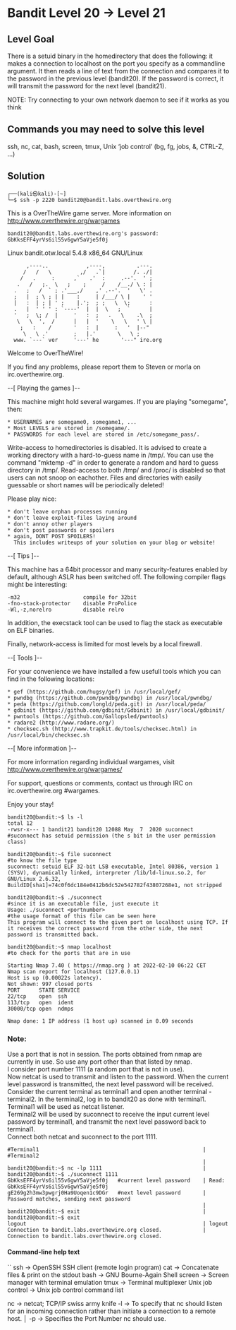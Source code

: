 # Bandit Level 20 → Level 21

## Level Goal
There is a setuid binary in the homedirectory that does the following: it makes a connection to localhost on the port you specify as a commandline argument. It then reads a line of text from the connection and compares it to the password in the previous level (bandit20). If the password is correct, it will transmit the password for the next level (bandit21).

NOTE: Try connecting to your own network daemon to see if it works as you think

## Commands you may need to solve this level
ssh, nc, cat, bash, screen, tmux, Unix ‘job control’ (bg, fg, jobs, &, CTRL-Z, …)

## Solution

```                                                                                 
┌──(kali㉿kali)-[~]
└─$ ssh -p 2220 bandit20@bandit.labs.overthewire.org 
```

This is a OverTheWire game server. More information on http://www.overthewire.org/wargames

```
bandit20@bandit.labs.overthewire.org's password: GbKksEFF4yrVs6il55v6gwY5aVje5f0j
```

Linux bandit.otw.local 5.4.8 x86_64 GNU/Linux
```
      ,----..            ,----,          .---.
     /   /   \         ,/   .`|         /. ./|
    /   .     :      ,`   .'  :     .--'.  ' ;
   .   /   ;.  \   ;    ;     /    /__./ \ : |
  .   ;   /  ` ; .'___,/    ,' .--'.  '   \' .
  ;   |  ; \ ; | |    :     | /___/ \ |    ' '
  |   :  | ; | ' ;    |.';  ; ;   \  \;      :
  .   |  ' ' ' : `----'  |  |  \   ;  `      |
  '   ;  \; /  |     '   :  ;   .   \    .\  ;
   \   \  ',  /      |   |  '    \   \   ' \ |
    ;   :    /       '   :  |     :   '  |--"
     \   \ .'        ;   |.'       \   \ ;
  www. `---` ver     '---' he       '---" ire.org
```

Welcome to OverTheWire!

If you find any problems, please report them to Steven or morla on
irc.overthewire.org.

--[ Playing the games ]--

  This machine might hold several wargames.
  If you are playing "somegame", then:

    * USERNAMES are somegame0, somegame1, ...
    * Most LEVELS are stored in /somegame/.
    * PASSWORDS for each level are stored in /etc/somegame_pass/.

  Write-access to homedirectories is disabled. It is advised to create a
  working directory with a hard-to-guess name in /tmp/.  You can use the
  command "mktemp -d" in order to generate a random and hard to guess
  directory in /tmp/.  Read-access to both /tmp/ and /proc/ is disabled
  so that users can not snoop on eachother. Files and directories with
  easily guessable or short names will be periodically deleted!

  Please play nice:

    * don't leave orphan processes running
    * don't leave exploit-files laying around
    * don't annoy other players
    * don't post passwords or spoilers
    * again, DONT POST SPOILERS!
      This includes writeups of your solution on your blog or website!

--[ Tips ]--

  This machine has a 64bit processor and many security-features enabled
  by default, although ASLR has been switched off.  The following
  compiler flags might be interesting:

    -m32                    compile for 32bit
    -fno-stack-protector    disable ProPolice
    -Wl,-z,norelro          disable relro

  In addition, the execstack tool can be used to flag the stack as
  executable on ELF binaries.

  Finally, network-access is limited for most levels by a local
  firewall.

--[ Tools ]--

 For your convenience we have installed a few usefull tools which you can find
 in the following locations:

    * gef (https://github.com/hugsy/gef) in /usr/local/gef/
    * pwndbg (https://github.com/pwndbg/pwndbg) in /usr/local/pwndbg/
    * peda (https://github.com/longld/peda.git) in /usr/local/peda/
    * gdbinit (https://github.com/gdbinit/Gdbinit) in /usr/local/gdbinit/
    * pwntools (https://github.com/Gallopsled/pwntools)
    * radare2 (http://www.radare.org/)
    * checksec.sh (http://www.trapkit.de/tools/checksec.html) in /usr/local/bin/checksec.sh

--[ More information ]--

  For more information regarding individual wargames, visit
  http://www.overthewire.org/wargames/

  For support, questions or comments, contact us through IRC on
  irc.overthewire.org #wargames.

  Enjoy your stay!
  
```
bandit20@bandit:~$ ls -l
total 12
-rwsr-x--- 1 bandit21 bandit20 12088 May  7  2020 suconnect                   #suconnect has setuid permission (the s bit in the user permission class)

bandit20@bandit:~$ file suconnect                                             #to know the file type
suconnect: setuid ELF 32-bit LSB executable, Intel 80386, version 1 (SYSV), dynamically linked, interpreter /lib/ld-linux.so.2, for GNU/Linux 2.6.32, BuildID[sha1]=74c0f6dc184e0412b6dc52e542782f43807268e1, not stripped

bandit20@bandit:~$ ./suconnect                                                #since it is an executable file, just execute it
Usage: ./suconnect <portnumber>                                               #the usage format of this file can be seen here 
This program will connect to the given port on localhost using TCP. If it receives the correct password from the other side, the next password is transmitted back.

bandit20@bandit:~$ nmap localhost                                             #to check for the ports that are in use

Starting Nmap 7.40 ( https://nmap.org ) at 2022-02-10 06:22 CET
Nmap scan report for localhost (127.0.0.1)
Host is up (0.00022s latency).
Not shown: 997 closed ports
PORT      STATE SERVICE
22/tcp    open  ssh
113/tcp   open  ident
30000/tcp open  ndmps

Nmap done: 1 IP address (1 host up) scanned in 0.09 seconds
```


### Note: 
Use a port that is not in session. The ports obtained from nmap are currently in use. So use any port other than that listed by nmap. <br/> 
I consider port number 1111 (a random port that is not in use). <br/> 
Now netcat is used to transmit and listen to the password. When the current level password is transmitted, the next level password will be received. <br/> 
Consider the current terminal as terminal1 and open another terminal - terminal2. In the terminal2, log in to bandit20 as done with terminal1. <br/> 
Terminal1 will be used as netcat listener. <br/> 
Terminal2 will be used by suconnect to receive the input current level password by terminal1, and transmit the next level password back to terminal1. <br/> 
Connect both netcat and suconnect to the port 1111. <br/> 

```
#Terminal1                                                    | #Terminal2
                                                              |
bandit20@bandit:~$ nc -lp 1111                                | bandit20@bandit:~$ ./suconnect 1111
GbKksEFF4yrVs6il55v6gwY5aVje5f0j   #current level password    | Read: GbKksEFF4yrVs6il55v6gwY5aVje5f0j
gE269g2h3mw3pwgrj0Ha9Uoqen1c9DGr   #next level password       | Password matches, sending next password
                                                              |
bandit20@bandit:~$ exit                                       | bandit20@bandit:~$ exit
logout                                                        | logout
Connection to bandit.labs.overthewire.org closed.             | Connection to bandit.labs.overthewire.org closed.     

```

#### Command-line help text
``
ssh              -> OpenSSH SSH client (remote login program)
cat              -> Concatenate files & print on the stdout
bash             -> GNU Bourne-Again Shell
screen           -> Screen manager with terminal emulation
tmux             -> Terminal multiplexer
Unix job control -> Unix job control command list

nc               -> netcat; TCP/IP swiss army knife
-l               -> To specify that nc should listen for an incoming connection rather than initiate a connection to a remote host.            │
-p <Port Number> -> Specifies the Port Number nc should use. 
```
